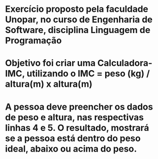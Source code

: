 # Exercício proposto pela faculdade Unopar, no curso de Engenharia de Software, disciplina Linguagem de Programação # 
# Objetivo foi criar uma Calculadora-IMC, utilizando o IMC = peso (kg) / altura(m) x altura(m) #

# A pessoa deve preencher os dados de peso e altura, nas respectivas linhas 4 e 5. O resultado, mostrará se a pessoa está dentro do peso ideal, abaixo ou acima do peso. # 
